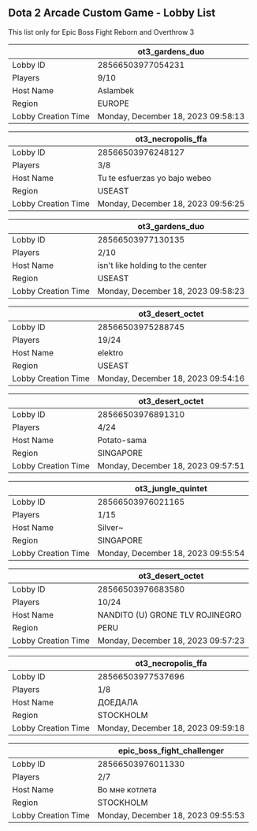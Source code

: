 ## Dota 2 Arcade Custom Game - Lobby List

This list only for Epic Boss Fight Reborn and Overthrow 3

|  | ot3_gardens_duo |
| ------ | ------ |
| Lobby ID | 28566503977054231 |
| Players | 9/10 |
| Host Name | Aslambek |
| Region | EUROPE |
| Lobby Creation Time | Monday, December 18, 2023 09:58:13 |


|  | ot3_necropolis_ffa |
| ------ | ------ |
| Lobby ID | 28566503976248127 |
| Players | 3/8 |
| Host Name | Tu te esfuerzas yo bajo webeo |
| Region | USEAST |
| Lobby Creation Time | Monday, December 18, 2023 09:56:25 |


|  | ot3_gardens_duo |
| ------ | ------ |
| Lobby ID | 28566503977130135 |
| Players | 2/10 |
| Host Name | isn't like holding to the center |
| Region | USEAST |
| Lobby Creation Time | Monday, December 18, 2023 09:58:23 |


|  | ot3_desert_octet |
| ------ | ------ |
| Lobby ID | 28566503975288745 |
| Players | 19/24 |
| Host Name | elektro |
| Region | USEAST |
| Lobby Creation Time | Monday, December 18, 2023 09:54:16 |


|  | ot3_desert_octet |
| ------ | ------ |
| Lobby ID | 28566503976891310 |
| Players | 4/24 |
| Host Name | Potato-sama |
| Region | SINGAPORE |
| Lobby Creation Time | Monday, December 18, 2023 09:57:51 |


|  | ot3_jungle_quintet |
| ------ | ------ |
| Lobby ID | 28566503976021165 |
| Players | 1/15 |
| Host Name | Silver~ |
| Region | SINGAPORE |
| Lobby Creation Time | Monday, December 18, 2023 09:55:54 |


|  | ot3_desert_octet |
| ------ | ------ |
| Lobby ID | 28566503976683580 |
| Players | 10/24 |
| Host Name | NANDITO (U) GRONE TLV ROJINEGRO |
| Region | PERU |
| Lobby Creation Time | Monday, December 18, 2023 09:57:23 |


|  | ot3_necropolis_ffa |
| ------ | ------ |
| Lobby ID | 28566503977537696 |
| Players | 1/8 |
| Host Name | ДОЕДАЛА |
| Region | STOCKHOLM |
| Lobby Creation Time | Monday, December 18, 2023 09:59:18 |


|  | epic_boss_fight_challenger |
| ------ | ------ |
| Lobby ID | 28566503976011330 |
| Players | 2/7 |
| Host Name | Во мне котлета |
| Region | STOCKHOLM |
| Lobby Creation Time | Monday, December 18, 2023 09:55:53 |



